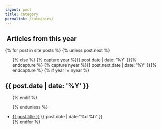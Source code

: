 ```yaml
---
layout: post
title: category
permalink: /categoies/
---
```


<section id="archive">
<h2><i class="fa fa-file-archive-o"></i>&nbsp;Articles from this year</h2>
{% for post in site.posts %}
<!--태그를 자동 생산 할꺼야!!-->
  {% unless post.next %}

<!--post의 다음게 없으면!? false를 ture로 -->
  <!--unless 는 if와는 정 반대의 문법의 태그 이다! -->


  <ul class="this">
  {% else %}
  <!--post next posting이 있다면, true 일때 이다 -->
    {% capture year %}{{ post.date | date: '%Y' }}{% endcapture %}
    {% capture nyear %}{{ post.next.date | date: '%Y' }}{% endcapture %}
    <!-- {% capture cate %}{{ post.categoies}}{% endcapture %}
    {% capture nca %}{{ post.next.date | date: '%Y' }}{% endcapture %} -->
  {% if year != nyear %}
  </ul>

  <h2>{{ post.date | date: '%Y' }}</h2>
<!--년도 마다 포스팅을 할 계획 이었는 듯 합니다. 여기서 만들어 년도가 만들어 져야지 저 아래 li tag들이 연속 적으로 만들어 짐 -->
  <ul class="past">
  {% endif %}


  {% endunless %}
  <!--unless는 요기서 끝남-->
 <li class="arch-list"><a href="{{site.baseurl}}{{ post.url }}">{{ post.title }}</a>&nbsp;<time>{{ post.date | date:"%d %b" }}</time></li>
{% endfor %}
  </ul>
</section>
